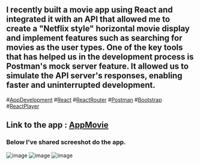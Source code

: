 ## I recently built a movie app using React and integrated it with an API  that allowed me to create a "Netflix style" horizontal movie display and implement features such as searching for movies as the user types.  One of the key tools that has helped us in the development process is Postman's mock server feature. It allowed us to simulate the API server's responses, enabling faster and uninterrupted development. 
#[AppDevelopment](https://github.com/fersilva362/frontEndMovies) #[React](https://react.dev/) #[ReactRouter](https://reactrouter.com/en/main) #[Postman](https://www.postman.com/)  #[Bootstrap](https://getbootstrap.com/) #[ReactPlayer](https://www.npmjs.com/package/react-player)
## Link to the app : [AppMovie](https://658b64b42ac877af57dd93a7--lambent-eclair-41d161.netlify.app/)
### Below I've shared screeshot do the app.
![image](https://github.com/fersilva362/frontEndMovies/assets/78646102/602e1fbe-6b70-408b-9467-c70b35a214bd)
![image](https://github.com/fersilva362/frontEndMovies/assets/78646102/10e3b9e2-b535-4bb0-a84e-ff3d15fb4ec4)
![image](https://github.com/fersilva362/frontEndMovies/assets/78646102/82ecb1a8-5b9e-40e5-9d24-23df914358f6)



